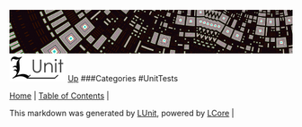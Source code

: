 ![](../Content/LUnit-banner-small.png "")
[<img align="right;" src="../Content/LUnit-logo-small.png">](../../README.md)
[Up](Categories.md)
###Categories
#UnitTests

[Home](../../README.md) | [Table of Contents](../../TableOfContents.md) | 


This markdown was generated by [LUnit](https://github.com/CodeSingularity/LUnit), powered by [LCore](https://github.com/CodeSingularity/LCore) | 

